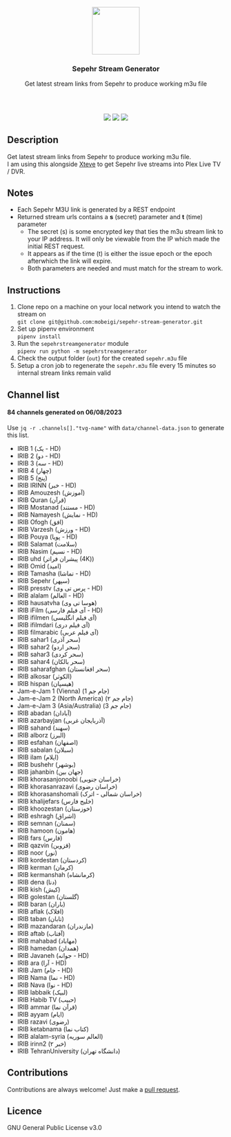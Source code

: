 <p align="center">
<img src="https://i.imgur.com/rDPxW5y.png" height="110px" width="auto"/>
<br/>
<h3 align="center">Sepehr Stream Generator</h3>
<p align="center">Get latest stream links from Sepehr to produce working m3u file</p>
<h2></h2>
</p>
<br />

<p align="center">
<a href="../../issues"><img src="https://img.shields.io/github/issues/mobeigi/sepehr-stream-generator.svg?style=flat-square" /></a>
<a href="../../pulls"><img src="https://img.shields.io/github/issues-pr/mobeigi/sepehr-stream-generator.svg?style=flat-square" /></a> 
<a href="LICENSE.md"><img src="https://img.shields.io/github/license/mobeigi/sepehr-stream-generator.svg?style=flat-square" /></a>
</p>

## Description
Get latest stream links from Sepehr to produce working m3u file.  
I am using this alongside [Xteve](https://github.com/xteve-project/xTeVe) to get Sepehr live streams into Plex Live TV / DVR.

## Notes
* Each Sepehr M3U link is generated by a REST endpoint
* Returned stream urls contains a **s** (secret) parameter and **t** (time) parameter
  * The secret (s) is some encrypted key that ties the m3u stream link to your IP address. It will only be viewable from the IP which made the initial REST request.
  * It appears as if the time (t) is either the issue epoch or the epoch afterwhich the link will expire.
  * Both parameters are needed and must match for the stream to work.

## Instructions
1. Clone repo on a machine on your local network you intend to watch the stream on  
`git clone git@github.com:mobeigi/sepehr-stream-generator.git`
2. Set up pipenv environment  
`pipenv install`
3. Run the `sepehrstreamgenerator` module  
`pipenv run python -m sepehrstreamgenerator`
5. Check the output folder (`out`) for the created `sepehr.m3u` file
6. Setup a cron job to regenerate the `sepehr.m3u` file every 15 minutes so internal stream links remain valid

## Channel list 
#### 84 channels generated on 06/08/2023
Use `jq -r .channels[]."tvg-name"` with `data/channel-data.json` to generate this list.

* IRIB 1 (یک - HD)
* IRIB 2 (دو - HD)
* IRIB 3 (سه - HD)
* IRIB 4 (چهار)
* IRIB 5 (پنج)
* IRIB IRINN (خبر - HD)
* IRIB Amouzesh (آموزش)
* IRIB Quran (قرآن)
* IRIB Mostanad (مستند - HD)
* IRIB Namayesh (نمایش - HD)
* IRIB Ofogh (افق)
* IRIB Varzesh (ورزش - HD)
* IRIB Pouya (پویا - HD)
* IRIB Salamat (سلامت)
* IRIB Nasim (نسیم - HD)
* IRIB uhd (پیشران فراتر (4K))
* IRIB Omid (امید)
* IRIB Tamasha (تماشا - HD)
* IRIB Sepehr (سپهر)
* IRIB presstv (پرس تی وی - HD)
* IRIB alalam (العالم - HD)
* IRIB hausatvha (هوسا تی وی)
* IRIB iFilm (آی فیلم فارسی - HD)
* IRIB ifilmen (آی فیلم انگلیسی)
* IRIB ifilmdari (آی فیلم دری)
* IRIB filmarabic (آی فیلم عربی)
* IRIB sahar1 (سحر آذری)
* IRIB sahar2 (سحر اردو)
* IRIB sahar3 (سحر کردی)
* IRIB sahar4 (سحر بالکان)
* IRIB saharafghan (سحر افغانستان)
* IRIB alkosar (الکوثر)
* IRIB hispan (هیسپان)
* Jam-e-Jam 1 (Vienna) (جام جم 1)
* Jam-e-Jam 2 (North America) (جام جم ۲)
* Jam-e-Jam 3 (Asia/Australia) (جام جم 3)
* IRIB abadan (آبادان)
* IRIB azarbayjan (آذربایجان غربی)
* IRIB sahand (سهند)
* IRIB alborz (البرز)
* IRIB esfahan (اصفهان)
* IRIB sabalan (سبلان)
* IRIB ilam (ایلام)
* IRIB bushehr (بوشهر)
* IRIB jahanbin (جهان بین)
* IRIB khorasanjonoobi (خراسان جنوبی)
* IRIB khorasanrazavi (خراسان رضوی)
* IRIB khorasanshomali (خراسان شمالی - اترک)
* IRIB khalijefars (خلیج فارس)
* IRIB khoozestan (خوزستان)
* IRIB eshragh (اشراق)
* IRIB semnan (سمنان)
* IRIB hamoon (هامون)
* IRIB fars (فارس)
* IRIB qazvin (قزوین)
* IRIB noor (نور)
* IRIB kordestan (کردستان)
* IRIB kerman (کرمان)
* IRIB kermanshah (کرمانشاه)
* IRIB dena (دنا)
* IRIB kish (کیش)
* IRIB golestan (گلستان)
* IRIB baran (باران)
* IRIB aflak (افلاک)
* IRIB taban (تابان)
* IRIB mazandaran (مازندران)
* IRIB aftab (آفتاب)
* IRIB mahabad (مهاباد)
* IRIB hamedan (همدان)
* IRIB Javaneh (جوانه - HD)
* IRIB ara (آرا  - HD)
* IRIB Jam (جام  - HD)
* IRIB Nama (نما  - HD)
* IRIB Nava (نوا  - HD)
* IRIB labbaik (لبیک)
* IRIB Habib TV (حبیب)
* IRIB ammar (قرآن نما)
* IRIB ayyam (ایام)
* IRIB razavi (رضوی)
* IRIB ketabnama (کتاب نما)
* IRIB alalam-syria (العالم سوریه)
* IRIB irinn2 (خبر ۲)
* IRIB TehranUniversity (دانشگاه تهران)

## Contributions
Contributions are always welcome!
Just make a [pull request](../../pulls).

## Licence
GNU General Public License v3.0
